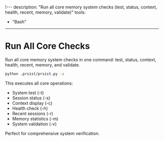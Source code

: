 !---
description: "Run all core memory system checks (test, status, context, health, recent, memory, validate)"
tools:
  - "Bash"
---

# Run All Core Checks

Run all core memory system checks in one command: test, status, context, health, recent, memory, and validate.

```bash
python .prsist/prsist.py -a
```

This executes all core operations:
- System test (-t)
- Session status (-s)
- Context display (-c)
- Health check (-h)
- Recent sessions (-r)
- Memory statistics (-m)
- System validation (-v)

Perfect for comprehensive system verification.